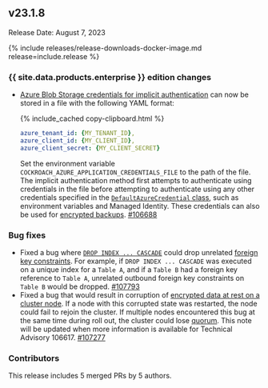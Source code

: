 ## v23.1.8

Release Date: August 7, 2023

{% include releases/release-downloads-docker-image.md release=include.release %}

<h3 id="v23-1-8-{{-site.data.products.enterprise-}}-edition-changes">{{ site.data.products.enterprise }} edition changes</h3>

- [Azure Blob Storage credentials for implicit authentication](../v23.1/cloud-storage-authentication.html?filters=azure#azure-blob-storage-implicit-authentication) can now be stored in a file with the following YAML format:

    {% include_cached copy-clipboard.html %}
    ~~~ yaml
    azure_tenant_id: {MY_TENANT_ID},
    azure_client_id: {MY_CLIENT_ID},
    azure_client_secret: {MY_CLIENT_SECRET}
    ~~~

    Set the environment variable `COCKROACH_AZURE_APPLICATION_CREDENTIALS_FILE` to the path of the file. The implicit authentication method first attempts to authenticate using credentials in the file before attempting to authenticate using any other credentials specified in the [`DefaultAzureCredential` class](https://learn.microsoft.com/dotnet/api/azure.identity.defaultazurecredential?view=azure-dotnet), such as environment variables and Managed Identity. These credentials can also be used for [encrypted backups](../v23.1/take-and-restore-encrypted-backups.html#use-key-management-service). [#106688][#106688]

<h3 id="v23-1-8-bug-fixes">Bug fixes</h3>

- Fixed a bug where [`DROP INDEX ... CASCADE`](../v23.1/drop-index.html) could drop unrelated [foreign key constraints](../v23.1/foreign-key.html). For example, if `DROP INDEX ... CASCADE` was executed on a unique index for a `Table A`, and if a `Table B` had a foreign key reference to `Table A`, unrelated outbound foreign key constraints on `Table B` would be dropped. [#107793][#107793]
- Fixed a bug that would result in corruption of [encrypted data at rest on a cluster node](../v23.1/security-reference/encryption.html#encryption-at-rest). If a node with this corrupted state was restarted, the node could fail to rejoin the cluster. If multiple nodes encountered this bug at the same time during roll out, the cluster could lose [quorum](../v23.1/architecture/replication-layer.html#overview). This note will be updated when more information is available for Technical Advisory 106617. [#107277][#107277]

<div class="release-note-contributors" markdown="1">

<h3 id="v23-1-8-contributors">Contributors</h3>

This release includes 5 merged PRs by 5 authors.

</div>

[#106688]: https://github.com/cockroachdb/cockroach/pull/106688
[#107793]: https://github.com/cockroachdb/cockroach/pull/107793
[#107277]: https://github.com/cockroachdb/cockroach/pull/107277
